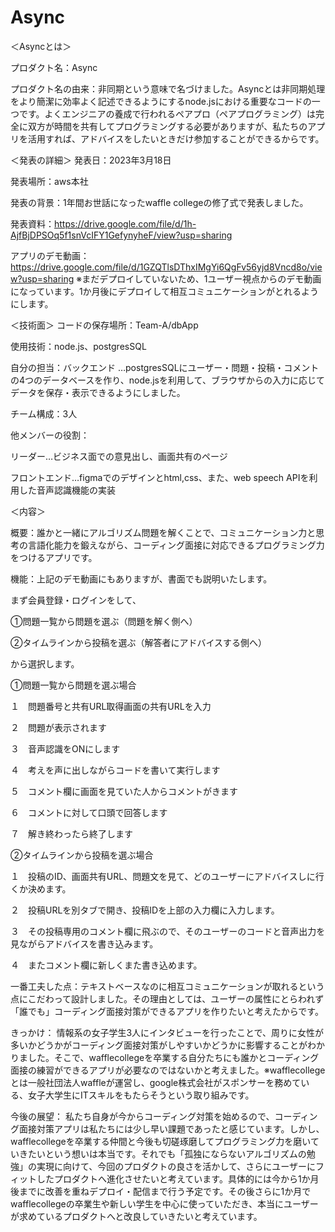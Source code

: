 # Async
＜Asyncとは＞

プロダクト名：Async

プロダクト名の由来：非同期という意味で名づけました。Asyncとは非同期処理をより簡潔に効率よく記述できるようにするnode.jsにおける重要なコードの一つです。よくエンジニアの養成で行われるペアプロ（ペアプログラミング）は完全に双方が時間を共有してプログラミングする必要がありますが、私たちのアプリを活用すれば、アドバイスをしたいときだけ参加することができるからです。

＜発表の詳細＞
発表日：2023年3月18日　

発表場所：aws本社

発表の背景：1年間お世話になったwaffle collegeの修了式で発表しました。

発表資料：https://drive.google.com/file/d/1h-AjfBjDPSOq5f1snVcIFY1GefynyheF/view?usp=sharing

アプリのデモ動画：https://drive.google.com/file/d/1GZQTlsDThxIMgYi6QgFv56yjd8Vncd8o/view?usp=sharing
※まだデプロイしていないため、1ユーザー視点からのデモ動画になっています。1か月後にデプロイして相互コミュニケーションがとれるようにします。

＜技術面＞
コードの保存場所：Team-A/dbApp

使用技術：node.js、postgresSQL

自分の担当：バックエンド
…postgresSQLにユーザー・問題・投稿・コメントの4つのデータベースを作り、node.jsを利用して、ブラウザからの入力に応じてデータを保存・表示できるようにしました。

チーム構成：3人

他メンバーの役割：

リーダー…ビジネス面での意見出し、画面共有のページ

フロントエンド…figmaでのデザインとhtml,css、また、web speech APIを利用した音声認識機能の実装


＜内容＞

概要：誰かと一緒にアルゴリズム問題を解くことで、コミュニケーション力と思考の言語化能力を鍛えながら、コーディング面接に対応できるプログラミング力をつけるアプリです。

機能：上記のデモ動画にもありますが、書面でも説明いたします。

まず会員登録・ログインをして、

➀問題一覧から問題を選ぶ（問題を解く側へ）

➁タイムラインから投稿を選ぶ（解答者にアドバイスする側へ）

から選択します。

➀問題一覧から問題を選ぶ場合

１　問題番号と共有URL取得画面の共有URLを入力

２　問題が表示されます

３　音声認識をONにします

４　考えを声に出しながらコードを書いて実行します

５　コメント欄に画面を見ていた人からコメントがきます

６　コメントに対して口頭で回答します

７　解き終わったら終了します

➁タイムラインから投稿を選ぶ場合

１　投稿のID、画面共有URL、問題文を見て、どのユーザーにアドバイスしに行くか決めます。

２　投稿URLを別タブで開き、投稿IDを上部の入力欄に入力します。

３　その投稿専用のコメント欄に飛ぶので、そのユーザーのコードと音声出力を見ながらアドバイスを書き込みます。

４　またコメント欄に新しくまた書き込めます。


一番工夫した点：テキストベースなのに相互コミュニケーションが取れるという点にこだわって設計しました。その理由としては、ユーザーの属性にとらわれず「誰でも」コーディング面接対策ができるアプリを作りたいと考えたからです。

きっかけ：
情報系の女子学生3人にインタビューを行ったことで、周りに女性が多いかどうかがコーディング面接対策がしやすいかどうかに影響することがわかりました。そこで、wafflecollegeを卒業する自分たちにも誰かとコーディング面接の練習ができるアプリが必要なのではないかと考えました。※wafflecollegeとは一般社団法人waffleが運営し、google株式会社がスポンサーを務めている、女子大学生にITスキルをもたらそうという取り組みです。

今後の展望：
私たち自身が今からコーディング対策を始めるので、コーディング面接対策アプリは私たちには少し早い課題であったと感じています。しかし、wafflecollegeを卒業する仲間と今後も切磋琢磨してプログラミング力を磨いていきたいという想いは本当です。それでも「孤独にならないアルゴリズムの勉強」の実現に向けて、今回のプロダクトの良さを活かして、さらにユーザーにフィットしたプロダクトへ進化させたいと考えています。具体的には今から1か月後までに改善を重ねデプロイ・配信まで行う予定です。その後さらに1か月でwafflecollegeの卒業生や新しい学生を中心に使っていただき、本当にユーザーが求めているプロダクトへと改良していきたいと考えています。
